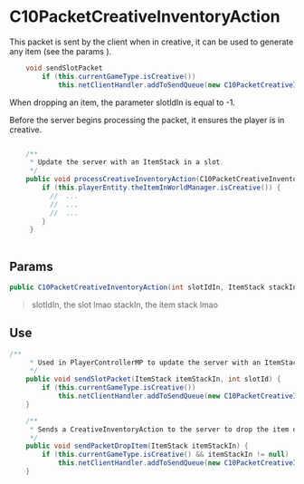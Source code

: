 # C10PacketCreativeInventoryAction

This packet is sent by the client when in creative, it can be used to generate any item (see the params <link>).

```java
    void sendSlotPacket
        if (this.currentGameType.isCreative())
            this.netClientHandler.addToSendQueue(new C10PacketCreativeInventoryAction(slotId, itemStackIn));
```

When dropping an item, the parameter slotIdIn is equal to -1.

Before the server begins processing the packet, it ensures the player is in creative.
```java

    /**
     * Update the server with an ItemStack in a slot.
     */
    public void processCreativeInventoryAction(C10PacketCreativeInventoryAction packetIn) {
        if (this.playerEntity.theItemInWorldManager.isCreative()) {
          //  ...
          //  ...
          //  ...
        }
     }
        
```

## Params
```java
public C10PacketCreativeInventoryAction(int slotIdIn, ItemStack stackIn)
```

> slotIdIn, the slot lmao
> stackIn, the item stack lmao

## Use

```java
/**
     * Used in PlayerControllerMP to update the server with an ItemStack in a slot.
     */
    public void sendSlotPacket(ItemStack itemStackIn, int slotId) {
        if (this.currentGameType.isCreative())
            this.netClientHandler.addToSendQueue(new C10PacketCreativeInventoryAction(slotId, itemStackIn));
    }

    /**
     * Sends a CreativeInventoryAction to the server to drop the item on the ground
     */
    public void sendPacketDropItem(ItemStack itemStackIn) {
        if (this.currentGameType.isCreative() && itemStackIn != null)
            this.netClientHandler.addToSendQueue(new C10PacketCreativeInventoryAction(-1, itemStackIn));
    }
```


